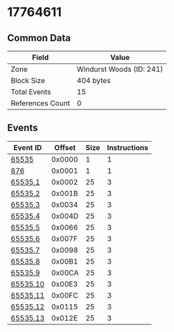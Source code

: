 # 17764611

## Common Data

| Field            | Value                    |
|------------------|--------------------------|
| Zone             | Windurst Woods (ID: 241) |
| Block Size       | 404 bytes                |
| Total Events     | 15                       |
| References Count | 0                        |

## Events

| Event ID                  | Offset   |   Size |   Instructions |
|---------------------------|----------|--------|----------------|
| [65535](./65535.md)       | 0x0000   |      1 |              1 |
| [876](./876.md)           | 0x0001   |      1 |              1 |
| [65535.1](./65535.1.md)   | 0x0002   |     25 |              3 |
| [65535.2](./65535.2.md)   | 0x001B   |     25 |              3 |
| [65535.3](./65535.3.md)   | 0x0034   |     25 |              3 |
| [65535.4](./65535.4.md)   | 0x004D   |     25 |              3 |
| [65535.5](./65535.5.md)   | 0x0066   |     25 |              3 |
| [65535.6](./65535.6.md)   | 0x007F   |     25 |              3 |
| [65535.7](./65535.7.md)   | 0x0098   |     25 |              3 |
| [65535.8](./65535.8.md)   | 0x00B1   |     25 |              3 |
| [65535.9](./65535.9.md)   | 0x00CA   |     25 |              3 |
| [65535.10](./65535.10.md) | 0x00E3   |     25 |              3 |
| [65535.11](./65535.11.md) | 0x00FC   |     25 |              3 |
| [65535.12](./65535.12.md) | 0x0115   |     25 |              3 |
| [65535.13](./65535.13.md) | 0x012E   |     25 |              3 |
